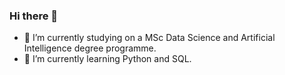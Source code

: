 ### Hi there 👋

- 🔭 I’m currently studying on a MSc Data Science and Artificial Intelligence degree programme.
- 🌱 I’m currently learning Python and SQL.
